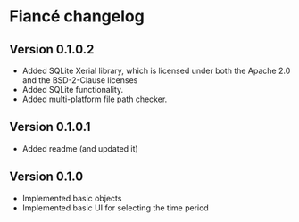 # Fiancé changelog

## Version 0.1.0.2

- Added SQLite Xerial library, which is licensed under both the Apache 2.0 and the BSD-2-Clause licenses
- Added SQLite functionality.
- Added multi-platform file path checker.

## Version 0.1.0.1

- Added readme (and updated it)

## Version 0.1.0

- Implemented basic objects
- Implemented basic UI for selecting the time period